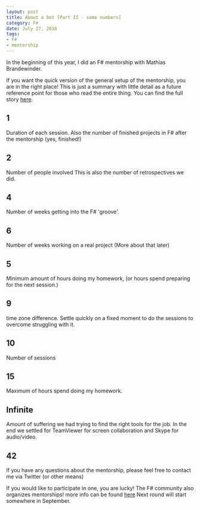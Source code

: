 ```yaml
---
layout: post
title: About a bot [Part II - some numbers]
category: F#
date: July 27, 2016
tags:
- F#
- mentorship
---
```



In the beginning of this year, I did an F# mentorship with Mathias Brandewinder.

If you want the quick version of the general setup of the mentorship, you are in the right place!
This is just a summary with little detail as a future reference point for those who read the entire thing.
You can find the full story [here](http://selketjah.github.io/2016/07/24/about-a-bot-start/).

<!--more-->

## 1
Duration of each session.
Also the number of finished projects in F# after the mentorship (yes, finished!)

## 2
Number of people involved
This is also the number of retrospectives we did.

## 4
Number of weeks getting into the F# 'groove'.

## 6
Number of weeks working on a real project (More about that later)

## 5
Minimum amount of hours doing my homework, (or hours spend preparing for the next session.)

## 9
time zone difference. Settle quickly on a fixed moment to do the sessions to overcome struggling with it.

## 10
Number of sessions

## 15
Maximum of hours spend doing my homework.

## Infinite
Amount of suffering we had trying to find the right tools for the job. In the end we settled for TeamViewer
for screen collaboration and Skype for audio/video.

## 42
If you have any questions about the mentorship, please feel free to contact me via Twitter (or other means)

If you would like to participate in one, you are lucky! The F# community also organizes mentorships!
more info can be found [here](http://fsharp.org/mentorship/about.html) Next round will start somewhere in September.
